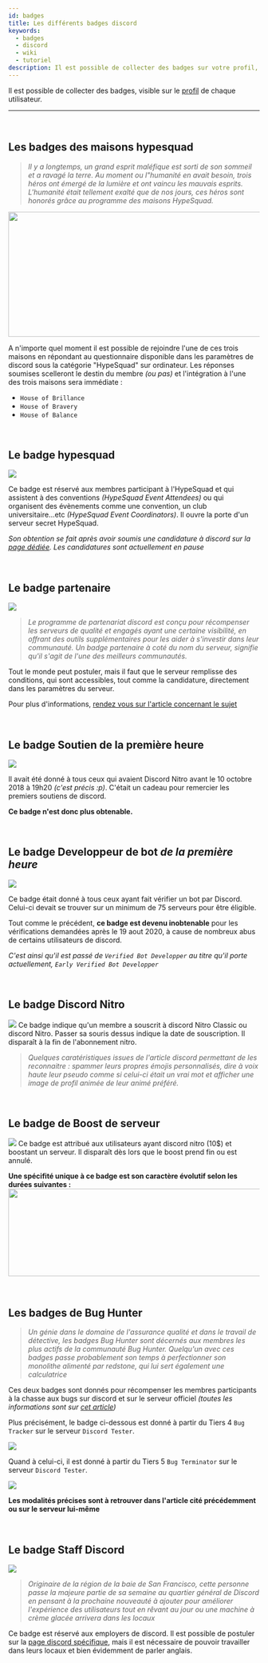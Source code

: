 ```yaml
---
id: badges
title: Les différents badges discord
keywords:
  - badges
  - discord
  - wiki
  - tutoriel
description: Il est possible de collecter des badges sur votre profil, la liste est disponible ci dessous. Le niveau d'obtention de chacun n'est pas le même, et certains demandent un grand dévouement !
---
```

Il est possible de collecter des badges, visible sur le [profil](https://discord.fr/wiki/parametres-compte/personnalisation-compte/profil) de chaque utilisateur.

*********************
<br />

## Les badges des maisons hypesquad <img src= "https://i.discord.fr/N5s.png" width="17" height="17"> <img src= "https://i.discord.fr/ig0.png" width="17" height="17"> <img src= "https://i.discord.fr/bVC.png" width="17" height="17">
>*Il y a longtemps, un grand esprit maléfique est sorti de son sommeil et a ravagé la terre. Au moment ou l"humanité en avait besoin, trois héros ont émergé de la lumière et ont vaincu les mauvais esprits. L'humanité était tellement exalté que de nos jours, ces héros sont honorés grâce au programme des maisons HypeSquad.*

<img src="https://i.discord.fr/MIU.png" width="672" height="250">

A n'importe quel moment il est possible de rejoindre l'une de ces trois maisons en répondant au questionnaire disponible dans les paramètres de discord sous la catégorie "HypeSquad" sur ordinateur.
Les réponses soumises scelleront le destin du membre *(ou pas)* et l'intégration à  l'une des trois maisons sera immédiate : 
- `House of Brillance` <img src= "https://i.discord.fr/bVC.png" width="13" height="13">
- `House of Bravery`<img src= "https://i.discord.fr/N5s.png" width="13" height="13"> 
- `House of Balance`<img src= "https://i.discord.fr/ig0.png" width="13" height="13">


<br />

## Le badge hypesquad <img src= "https://i.discord.fr/CS2.png" width="20" height="17">
<img src="https://i.discord.fr/Tps.png">

Ce badge est réservé aux membres participant à l'HypeSquad et qui assistent à des conventions *(HypeSquad Event Attendees)* ou qui organisent des évènements comme une convention, un club universitaire...etc *(HypeSquad Event Coordinators)*. Il ouvre la porte d'un serveur secret HypeSquad.

*Son obtention se fait après avoir soumis une candidature à discord sur la [page dédiée](https://discord.com/hypesquad). Les candidatures sont actuellement en pause*
   

<br />

## Le badge partenaire <img src= "https://i.discord.fr/5nB.png" width="17" height="17">
<img src="https://i.discord.fr/jIZ.png">

>*Le programme de partenariat discord est conçu pour récompenser les serveurs de qualité et engagés ayant une certaine visibilité, en offrant des outils supplémentaires pour les aider à s'investir dans leur communauté. Un badge partenaire à coté du nom du serveur, signifie qu'il s'agit de l'une des meilleurs communautés.*

Tout le monde peut postuler, mais il faut que le serveur remplisse des conditions, qui sont accessibles, tout comme la candidature, directement dans les paramètres du serveur. 

Pour plus d'informations, [rendez vous sur l'article concernant le sujet](https://discord.fr/wiki)


<br />

## Le badge Soutien de la première heure <img src= "https://i.discord.fr/6Fe.png" width="20" height="17">
<img src="https://i.discord.fr/YJs.png">

Il avait été donné à tous ceux qui avaient Discord Nitro avant le 10 octobre 2018 à 19h20 *(c'est précis :p)*. C'était un cadeau pour remercier les premiers soutiens de discord.

**Ce badge n'est donc plus obtenable.**


<br />

## Le badge Developpeur de bot *de la première heure* <img src= "https://i.discord.fr/Vov.png" width="17" height="17">
<img src="https://i.discord.fr/hAe.png">

Ce badge était donné à tous ceux ayant fait  vérifier un bot par Discord. Celui-ci devait se trouver sur un minimum de 75 serveurs pour être éligible.

Tout comme le précédent, **ce badge est devenu inobtenable** pour les vérifications demandées après le 19 aout 2020, à cause de nombreux abus de certains utilisateurs de discord.

*C'est ainsi qu'il est passé de `Verified Bot Developper` au titre qu'il porte actuellement, `Early Verified Bot Developper`*


<br />

## Le badge Discord Nitro <img src= "https://i.discord.fr/ptM.png" width="23" height="17">
<img src="https://i.discord.fr/gbB.png">
Ce badge indique qu'un membre a souscrit à discord Nitro Classic ou discord Nitro. Passer sa souris dessus indique la date de souscription. Il disparaît à la fin de l'abonnement nitro.

>*Quelques caratéristiques issues de l'article discord permettant de les reconnaitre : spammer leurs propres émojis personnalisés, dire à voix haute leur pseudo comme si celui-ci était un vrai mot et afficher une image de profil animée de leur animé préféré.*

<br />

## Le badge de Boost de serveur <img src= "https://i.discord.fr/1cU.png" width="17" height="17">
<img src="https://i.discord.fr/zSo.png">
Ce badge est attribué aux utilisateurs ayant discord nitro (10$) et boostant un serveur. Il disparaît dès lors que le boost prend fin ou est annulé.

<br />

**Une spécifité unique à ce badge est son caractère évolutif selon les durées suivantes :**
<img src="https://i.discord.fr/9hA.png" width="700" height="175">



<br />

## Les badges de Bug Hunter <img src= "https://i.discord.fr/Ye7.png" width="17" height="17"> <img src= "https://i.discord.fr/2F7.png" width="17" height="17">
>*Un génie dans le domaine de l'assurance qualité et dans le travail de détective, les badges Bug Hunter sont décernés aux membres les plus actifs de la communauté Bug Hunter. Quelqu'un avec ces badges passe probablement son temps à perfectionner son monolithe alimenté par redstone, qui lui sert également une calculatrice*

Ces deux badges sont donnés pour récompenser les membres participants à la chasse aux bugs sur discord et sur le serveur officiel *(toutes les informations sont sur [cet article](https://discord.fr/wiki/programmes-communautaires/testeurs/discord-testers))*

Plus précisément, le badge ci-dessous est donné à partir du Tiers 4 `Bug Tracker` sur le serveur `Discord Tester`.

<img src="https://i.discord.fr/74v.png"> 

Quand à celui-ci, il est donné à partir du Tiers 5 `Bug Terminator` sur le serveur `Discord Tester`.

<img src="https://i.discord.fr/e8i.png">

**Les modalités précises sont à retrouver dans l'article cité précédemment ou sur le serveur lui-même**

<br />

## Le badge Staff Discord <img src= "https://i.discord.fr/BbZ.png" width="17" height="17">
<img src="https://i.discord.fr/wcg.png">

>*Originaire de la région de la baie de San Francisco, cette personne passe la majeure partie de sa semaine au quartier général de Discord en pensant à la prochaine nouveauté à ajouter pour améliorer l'expérience des utilisateurs tout en rêvant au jour ou une machine à crème glacée arrivera dans les locaux*

Ce badge est réservé aux employers de discord. Il est possible de postuler sur la [page discord spécifique](https://discord.com/jobs), mais il est nécessaire de pouvoir travailler dans leurs locaux et bien évidemment de parler anglais.
